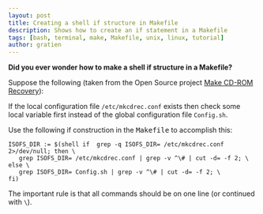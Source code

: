 ```yaml
---
layout: post
title: Creating a shell if structure in Makefile
description: Shows how to create an if statement in a Makefile
tags: [bash, terminal, make, Makefile, unix, linux, tutorial]
author: gratien
---
```

<strong>Did you ever wonder how to make a shell if structure in a Makefile?</strong>

Suppose the following (taken from the Open Source project [Make CD-ROM Recovery](http://mkcdrec.sourceforge.net/)):

If the local configuration file `/etc/mkcdrec.conf` exists then check some local variable first instead of the global configuration file `Config.sh`.

Use the following if construction in the <tt>Makefile</tt> to accomplish this:


    ISOFS_DIR := $(shell if  grep -q ISOFS_DIR= /etc/mkcdrec.conf 2>/dev/null; then \
       grep ISOFS_DIR= /etc/mkcdrec.conf | grep -v ^\# | cut -d= -f 2; \
    else \
       grep ISOFS_DIR= Config.sh | grep -v ^\# | cut -d= -f 2; \
    fi)


The important rule is that all commands should be on one line (or continued with `\`).
